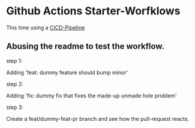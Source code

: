 # Github Actions Starter-Worfklows

This time using a [CICD-Pipeline](docs/CICD_PIPELINE.md)

## Abusing the readme to test the workflow.

step 1:

Adding 'feat: dummy feature should bump minor'

step 2:

Adding 'fix: dummy fix that fixes the made-up unmade hole problem'

step 3: 

Create a feat/dummy-feat-pr branch and see how the pull-request reacts.
